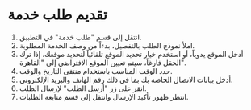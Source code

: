 # تقديم طلب خدمة

1. انتقل إلى قسم "طلب خدمة" في التطبيق.
2. املأ نموذج الطلب بالتفصيل، بدءاً من وصف الخدمة المطلوبة.
3. أدخل الموقع يدوياً، أو استخدم خيار تحديد الموقع تلقائياً لتحديد موقعك. إذا ترك الحقل فارغاً، سيتم تعيين الموقع الافتراضي إلى "القاهرة".
4. حدد الوقت المناسب باستخدام منتقي التاريخ والوقت.
5. أدخل بيانات الاتصال الخاصة بك بما في ذلك رقم الهاتف والبريد الإلكتروني.
6. انقر على زر "أرسل الطلب" لإرسال الطلب.
7. انتظر ظهور تأكيد الإرسال وانتقل إلى قسم متابعة الطلبات.